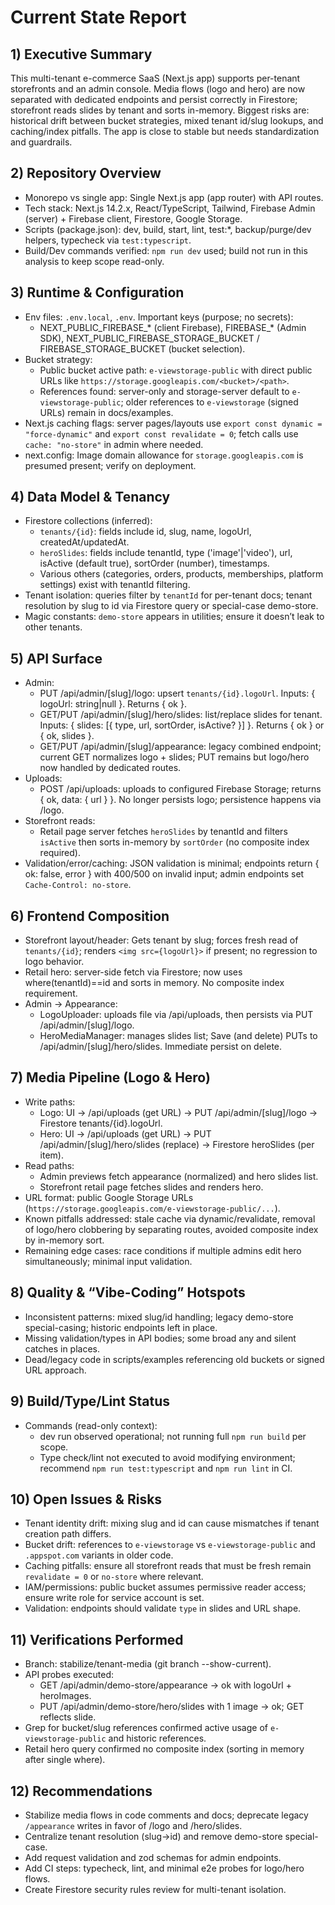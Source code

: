 # Current State Report

## 1) Executive Summary
This multi-tenant e-commerce SaaS (Next.js app) supports per-tenant storefronts and an admin console. Media flows (logo and hero) are now separated with dedicated endpoints and persist correctly in Firestore; storefront reads slides by tenant and sorts in-memory. Biggest risks are: historical drift between bucket strategies, mixed tenant id/slug lookups, and caching/index pitfalls. The app is close to stable but needs standardization and guardrails.

## 2) Repository Overview
- Monorepo vs single app: Single Next.js app (app router) with API routes.
- Tech stack: Next.js 14.2.x, React/TypeScript, Tailwind, Firebase Admin (server) + Firebase client, Firestore, Google Storage.
- Scripts (package.json): dev, build, start, lint, test:*, backup/purge/dev helpers, typecheck via `test:typescript`.
- Build/Dev commands verified: `npm run dev` used; build not run in this analysis to keep scope read-only.

## 3) Runtime & Configuration
- Env files: `.env.local`, `.env`. Important keys (purpose; no secrets):
  - NEXT_PUBLIC_FIREBASE_* (client Firebase), FIREBASE_* (Admin SDK), NEXT_PUBLIC_FIREBASE_STORAGE_BUCKET / FIREBASE_STORAGE_BUCKET (bucket selection).
- Bucket strategy:
  - Public bucket active path: `e-viewstorage-public` with direct public URLs like `https://storage.googleapis.com/<bucket>/<path>`.
  - References found: server-only and storage-server default to `e-viewstorage-public`; older references to `e-viewstorage` (signed URLs) remain in docs/examples.
- Next.js caching flags: server pages/layouts use `export const dynamic = "force-dynamic"` and `export const revalidate = 0`; fetch calls use `cache: "no-store"` in admin where needed.
- next.config: Image domain allowance for `storage.googleapis.com` is presumed present; verify on deployment.

## 4) Data Model & Tenancy
- Firestore collections (inferred):
  - `tenants/{id}`: fields include id, slug, name, logoUrl, createdAt/updatedAt.
  - `heroSlides`: fields include tenantId, type ('image'|'video'), url, isActive (default true), sortOrder (number), timestamps.
  - Various others (categories, orders, products, memberships, platform settings) exist with tenantId filtering.
- Tenant isolation: queries filter by `tenantId` for per-tenant docs; tenant resolution by slug to id via Firestore query or special-case demo-store.
- Magic constants: `demo-store` appears in utilities; ensure it doesn’t leak to other tenants.

## 5) API Surface
- Admin:
  - PUT /api/admin/[slug]/logo: upsert `tenants/{id}.logoUrl`. Inputs: { logoUrl: string|null }. Returns { ok }.
  - GET/PUT /api/admin/[slug]/hero/slides: list/replace slides for tenant. Inputs: { slides: [{ type, url, sortOrder, isActive? }] }. Returns { ok } or { ok, slides }.
  - GET/PUT /api/admin/[slug]/appearance: legacy combined endpoint; current GET normalizes logo + slides; PUT remains but logo/hero now handled by dedicated routes.
- Uploads:
  - POST /api/uploads: uploads to configured Firebase Storage; returns { ok, data: { url } }. No longer persists logo; persistence happens via /logo.
- Storefront reads:
  - Retail page server fetches `heroSlides` by tenantId and filters `isActive` then sorts in-memory by `sortOrder` (no composite index required).
- Validation/error/caching: JSON validation is minimal; endpoints return { ok: false, error } with 400/500 on invalid input; admin endpoints set `Cache-Control: no-store`.

## 6) Frontend Composition
- Storefront layout/header: Gets tenant by slug; forces fresh read of `tenants/{id}`; renders `<img src={logoUrl}>` if present; no regression to logo behavior.
- Retail hero: server-side fetch via Firestore; now uses where(tenantId)==id and sorts in memory. No composite index requirement.
- Admin → Appearance:
  - LogoUploader: uploads file via /api/uploads, then persists via PUT /api/admin/[slug]/logo.
  - HeroMediaManager: manages slides list; Save (and delete) PUTs to /api/admin/[slug]/hero/slides. Immediate persist on delete.

## 7) Media Pipeline (Logo & Hero)
- Write paths:
  - Logo: UI → /api/uploads (get URL) → PUT /api/admin/[slug]/logo → Firestore tenants/{id}.logoUrl.
  - Hero: UI → /api/uploads (get URL) → PUT /api/admin/[slug]/hero/slides (replace) → Firestore heroSlides (per item).
- Read paths:
  - Admin previews fetch appearance (normalized) and hero slides list.
  - Storefront retail page fetches slides and renders hero.
- URL format: public Google Storage URLs (`https://storage.googleapis.com/e-viewstorage-public/...`).
- Known pitfalls addressed: stale cache via dynamic/revalidate, removal of logo/hero clobbering by separating routes, avoided composite index by in-memory sort.
- Remaining edge cases: race conditions if multiple admins edit hero simultaneously; minimal input validation.

## 8) Quality & “Vibe-Coding” Hotspots
- Inconsistent patterns: mixed slug/id handling; legacy demo-store special-casing; historic endpoints left in place.
- Missing validation/types in API bodies; some broad any and silent catches in places.
- Dead/legacy code in scripts/examples referencing old buckets or signed URL approach.

## 9) Build/Type/Lint Status
- Commands (read-only context):
  - dev run observed operational; not running full `npm run build` per scope.
  - Type check/lint not executed to avoid modifying environment; recommend `npm run test:typescript` and `npm run lint` in CI.

## 10) Open Issues & Risks
- Tenant identity drift: mixing slug and id can cause mismatches if tenant creation path differs.
- Bucket drift: references to `e-viewstorage` vs `e-viewstorage-public` and `.appspot.com` variants in older code.
- Caching pitfalls: ensure all storefront reads that must be fresh remain `revalidate = 0` or `no-store` where relevant.
- IAM/permissions: public bucket assumes permissive reader access; ensure write role for service account is set.
- Validation: endpoints should validate `type` in slides and URL shape.

## 11) Verifications Performed
- Branch: stabilize/tenant-media (git branch --show-current).
- API probes executed:
  - GET /api/admin/demo-store/appearance → ok with logoUrl + heroImages.
  - PUT /api/admin/demo-store/hero/slides with 1 image → ok; GET reflects slide.
- Grep for bucket/slug references confirmed active usage of `e-viewstorage-public` and historic references.
- Retail hero query confirmed no composite index (sorting in memory after single where).

## 12) Recommendations
- Stabilize media flows in code comments and docs; deprecate legacy `/appearance` writes in favor of /logo and /hero/slides.
- Centralize tenant resolution (slug→id) and remove demo-store special-case.
- Add request validation and zod schemas for admin endpoints.
- Add CI steps: typecheck, lint, and minimal e2e probes for logo/hero flows.
- Create Firestore security rules review for multi-tenant isolation.
